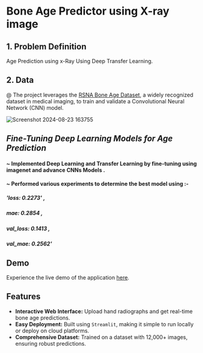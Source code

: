 # Bone Age Predictor using X-ray image

## 1. Problem Definition
  Age Prediction using x-Ray Using Deep Transfer Learning.

## 2. Data
@ The project leverages the [RSNA Bone Age Dataset](https://www.kaggle.com/datasets/kmader/rsna-bone-age), a widely recognized dataset in medical imaging, to train and validate a Convolutional Neural Network (CNN) model.

![Screenshot 2024-08-23 163755](https://github.com/user-attachments/assets/7bb38e33-3f2c-4a8d-aa56-2b7f140cd4ff)


 ## ***Fine-Tuning Deep Learning Models for Age Prediction***
#### ~ Implemented Deep Learning and Transfer Learning by fine-tuning using imagenet and advance CNNs Models .
#### ~ Performed various experiments to determine the best model using  :- 
#####  *'loss: 0.2273'* ,
#####    *mae: 0.2854* ,
#####    *val_loss: 0.1413* ,
#####    *val_mae: 0.2562'*

## Demo

Experience the live demo of the application [here](http://localhost:8501/). 

## Features

- **Interactive Web Interface:** Upload hand radiographs and get real-time bone age predictions.
- **Easy Deployment:** Built using `Streamlit`, making it simple to run locally or deploy on cloud platforms.
- **Comprehensive Dataset:** Trained on a dataset with 12,000+ images, ensuring robust predictions.




